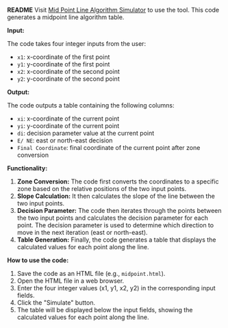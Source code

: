 

**README**
Visit [Mid Point Line Algorithm Simulator](https://not-solucky.github.io/Mid-Point-Line-Algoritm-Simulator/) to use the tool.
This code generates a midpoint line algorithm table. 

**Input:**

The code takes four integer inputs from the user:

* `x1`: x-coordinate of the first point
* `y1`: y-coordinate of the first point
* `x2`: x-coordinate of the second point
* `y2`: y-coordinate of the second point

**Output:**

The code outputs a table containing the following columns:

* `xi`: x-coordinate of the current point
* `yi`: y-coordinate of the current point
* `di`: decision parameter value at the current point
* `E/ NE`: east or north-east decision
* `Final Coordinate`: final coordinate of the current point after zone conversion

**Functionality:**

1. **Zone Conversion:** The code first converts the coordinates to a specific zone based on the relative positions of the two input points.
2. **Slope Calculation:** It then calculates the slope of the line between the two input points.
3. **Decision Parameter:** The code then iterates through the points between the two input points and calculates the decision parameter for each point. The decision parameter is used to determine which direction to move in the next iteration (east or north-east).
4. **Table Generation:** Finally, the code generates a table that displays the calculated values for each point along the line.

**How to use the code:**

1. Save the code as an HTML file (e.g., `midpoint.html`).
2. Open the HTML file in a web browser.
3. Enter the four integer values (x1, y1, x2, y2) in the corresponding input fields.
4. Click the "Simulate" button.
5. The table will be displayed below the input fields, showing the calculated values for each point along the line.
